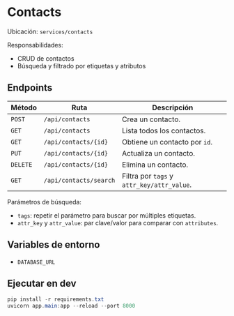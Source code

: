 # Contacts

Ubicación: `services/contacts`

Responsabilidades:
- CRUD de contactos
- Búsqueda y filtrado por etiquetas y atributos

## Endpoints

| Método | Ruta | Descripción |
|--------|------|-------------|
| `POST` | `/api/contacts` | Crea un contacto. |
| `GET` | `/api/contacts` | Lista todos los contactos. |
| `GET` | `/api/contacts/{id}` | Obtiene un contacto por `id`. |
| `PUT` | `/api/contacts/{id}` | Actualiza un contacto. |
| `DELETE` | `/api/contacts/{id}` | Elimina un contacto. |
| `GET` | `/api/contacts/search` | Filtra por `tags` y `attr_key/attr_value`. |

Parámetros de búsqueda:
- `tags`: repetir el parámetro para buscar por múltiples etiquetas.
- `attr_key` y `attr_value`: par clave/valor para comparar con `attributes`.

## Variables de entorno
- `DATABASE_URL`

## Ejecutar en dev
```powershell
pip install -r requirements.txt
uvicorn app.main:app --reload --port 8000
```
